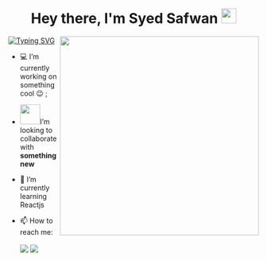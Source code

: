 <h1 align="center">Hey there, I'm Syed Safwan <img src="https://media.giphy.com/media/hvRJCLFzcasrR4ia7z/giphy.gif" width="30px"></h1>
<a href="https://git.io/typing-svg"><img src="https://readme-typing-svg.herokuapp.com?font=Robot-Bold&pause=500&size=30&color=330033&center=true&vCenter=true&width=900&height=110&lines=Passionate+Developer;Programmer" alt="Typing SVG" /></a>
<img  align="right" width="400" src="https://media.istockphoto.com/id/540848970/photo/hacker-attacking-internet.jpg?s=612x612&w=0&k=20&c=P5FCZIihGAP3RPhSaBMSm4379-Kyj80CQE1wbv3gNRs=">

- 💻 I’m currently working on something cool :wink: ;

- <img src="https://github.com/rajput2107/rajput2107/blob/master/Assets/Handshake.gif" width="40px">I’m looking to collaborate with **something new**
- 🌱 I’m currently learning Reactjs
- 📫 How to reach me: 
  <br><br>
<a target="_blank" href="https://www.linkedin.com/in/syed-safwan-2a5bb518a/"><img src="https://img.shields.io/badge/-LinkedIn-0077B5?style=for-the-badge&logo=Linkedin&logoColor=white"></img></a>
<a target="_blank" href="mailto:syedsafwan124@gmail.com"><img src="https://img.shields.io/badge/-Gmail-D14836?style=for-the-badge&logo=Gmail&logoColor=white"></img></a>

<br>


<!--
**safwan124/safwan124** is a ✨ _special_ ✨ repository because its `README.md` (this file) appears on your GitHub profile.

Here are some ideas to get you started:

- 🔭 I’m currently working on ...
- 🌱 I’m currently learning ...
- 👯 I’m looking to collaborate on ...
- 🤔 I’m looking for help with ...
- 💬 Ask me about ...
- 📫 How to reach me: ...
- 😄 Pronouns: ...
- ⚡ Fun fact: ...
-->
